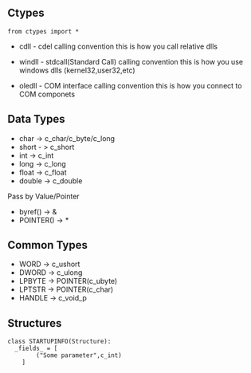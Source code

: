 Ctypes
------
```
from ctypes import *
```
+ cdll - cdel calling convention this is how you call relative dlls

+ windll - stdcall(Standard Call) calling convention this is how you use windows dlls (kernel32,user32,etc)

+ oledll - COM interface calling convention this is how you connect to COM componets

Data Types
----------

+ char -> c_char/c_byte/c_long
+ short - > c_short
+ int -> c_int
+ long -> c_long
+ float -> c_float
+ double -> c_double

Pass by Value/Pointer
+ byref() -> &
+ POINTER() -> *

Common Types
------------
+ WORD -> c_ushort
+ DWORD -> c_ulong
+ LPBYTE -> POINTER(c_ubyte)
+ LPTSTR -> POINTER(c_char)
+ HANDLE -> c_void_p

Structures 
----------
```
class STARTUPINFO(Structure):
  _fields_ = [
		("Some parameter",c_int)
	]
```


